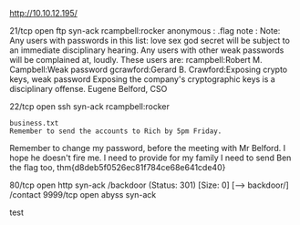 http://10.10.12.195/

21/tcp   open  ftp     syn-ack
	rcampbell:rocker
	anonymous :
		.flag
		note :
		Note:
Any users with passwords in this list:
love
sex
god
secret
will be subject to an immediate disciplinary hearing.
Any users with other weak passwords will be complained at, loudly.
These users are:
rcampbell:Robert M. Campbell:Weak password
gcrawford:Gerard B. Crawford:Exposing crypto keys, weak password
Exposing the company's cryptographic keys is a disciplinary offense.
Eugene Belford, CSO

			
22/tcp   open  ssh     syn-ack
	rcampbell:rocker
	
	business.txt
	Remember to send the accounts to Rich by 5pm Friday.

Remember to change my password, before the meeting with Mr Belford.
I hope he doesn't fire me. I need to provide for my family
I need to send Ben the flag too, thm{d8deb5f0526ec81f784ce68e641cde40}

80/tcp   open  http    syn-ack
	/backdoor             (Status: 301) [Size: 0] [--> backdoor/]
	/contact 
9999/tcp open  abyss   syn-ack


test